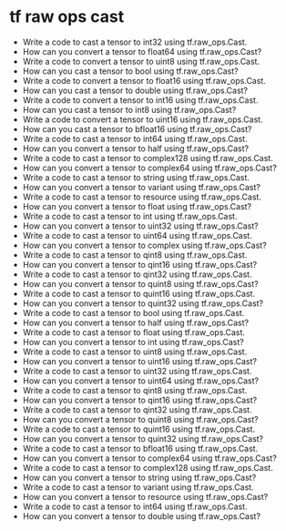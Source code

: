 # tf raw ops cast

- Write a code to cast a tensor to int32 using tf.raw_ops.Cast.
- How can you convert a tensor to float64 using tf.raw_ops.Cast?
- Write a code to convert a tensor to uint8 using tf.raw_ops.Cast.
- How can you cast a tensor to bool using tf.raw_ops.Cast?
- Write a code to convert a tensor to float16 using tf.raw_ops.Cast.
- How can you cast a tensor to double using tf.raw_ops.Cast?
- Write a code to convert a tensor to int16 using tf.raw_ops.Cast.
- How can you cast a tensor to int8 using tf.raw_ops.Cast?
- Write a code to convert a tensor to uint16 using tf.raw_ops.Cast.
- How can you cast a tensor to bfloat16 using tf.raw_ops.Cast?
- Write a code to cast a tensor to int64 using tf.raw_ops.Cast.
- How can you convert a tensor to half using tf.raw_ops.Cast?
- Write a code to cast a tensor to complex128 using tf.raw_ops.Cast.
- How can you convert a tensor to complex64 using tf.raw_ops.Cast?
- Write a code to cast a tensor to string using tf.raw_ops.Cast.
- How can you convert a tensor to variant using tf.raw_ops.Cast?
- Write a code to cast a tensor to resource using tf.raw_ops.Cast.
- How can you convert a tensor to float using tf.raw_ops.Cast?
- Write a code to cast a tensor to int using tf.raw_ops.Cast.
- How can you convert a tensor to uint32 using tf.raw_ops.Cast?
- Write a code to cast a tensor to uint64 using tf.raw_ops.Cast.
- How can you convert a tensor to complex using tf.raw_ops.Cast?
- Write a code to cast a tensor to qint8 using tf.raw_ops.Cast.
- How can you convert a tensor to qint16 using tf.raw_ops.Cast?
- Write a code to cast a tensor to qint32 using tf.raw_ops.Cast.
- How can you convert a tensor to quint8 using tf.raw_ops.Cast?
- Write a code to cast a tensor to quint16 using tf.raw_ops.Cast.
- How can you convert a tensor to quint32 using tf.raw_ops.Cast?
- Write a code to cast a tensor to bool using tf.raw_ops.Cast.
- How can you convert a tensor to half using tf.raw_ops.Cast?
- Write a code to cast a tensor to float using tf.raw_ops.Cast.
- How can you convert a tensor to int using tf.raw_ops.Cast?
- Write a code to cast a tensor to uint8 using tf.raw_ops.Cast.
- How can you convert a tensor to uint16 using tf.raw_ops.Cast?
- Write a code to cast a tensor to uint32 using tf.raw_ops.Cast.
- How can you convert a tensor to uint64 using tf.raw_ops.Cast?
- Write a code to cast a tensor to qint8 using tf.raw_ops.Cast.
- How can you convert a tensor to qint16 using tf.raw_ops.Cast?
- Write a code to cast a tensor to qint32 using tf.raw_ops.Cast.
- How can you convert a tensor to quint8 using tf.raw_ops.Cast?
- Write a code to cast a tensor to quint16 using tf.raw_ops.Cast.
- How can you convert a tensor to quint32 using tf.raw_ops.Cast?
- Write a code to cast a tensor to bfloat16 using tf.raw_ops.Cast.
- How can you convert a tensor to complex64 using tf.raw_ops.Cast?
- Write a code to cast a tensor to complex128 using tf.raw_ops.Cast.
- How can you convert a tensor to string using tf.raw_ops.Cast?
- Write a code to cast a tensor to variant using tf.raw_ops.Cast.
- How can you convert a tensor to resource using tf.raw_ops.Cast?
- Write a code to cast a tensor to int64 using tf.raw_ops.Cast.
- How can you convert a tensor to double using tf.raw_ops.Cast?